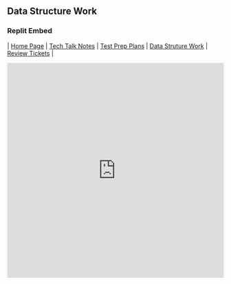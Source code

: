 ## Data Structure Work
### Replit Embed

| [Home Page](https://yeonjoonhong.github.io/Data-Structures-2/) | [Tech Talk Notes](../Tech%20Talk%20Notes) | [Test Prep Plans](../Test%20Prep%20Plans) | [Data Struture Work](../Data%20Structure%20Work) | [Review Tickets](../Review%20Tickets) |

<iframe frameborder="0" width="100%" height="500px" src="https://replit.com/@yeonjoonhong/Data-Structures-2?embed=true"> </iframe>
